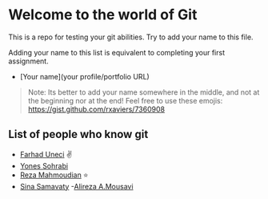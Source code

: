 # Welcome to the world of Git

This is a repo for testing your git abilities. Try to add your name to this file.

Adding your name to this list is equivalent to completing your first assignment.

- [Your name](your profile/portfolio URL)

> Note: Its better to add your name somewhere in the middle, and not at the beginning nor at the end!
> Feel free to use these emojis: https://gist.github.com/rxaviers/7360908

## List of people who know git

- [Farhad Uneci](https://farhaduneci.github.io/) :v:
- [Yones Sohrabi](https://github.com/YonesSohrabi) 
- [Reza Mahmoudian](https://github.com/rezamahmoudian) :star:
- [Sina Samavaty](https://github.com/Samavaty)
-[Alireza A.Mousavi](https://github.com/AlirezaAMousavi)
